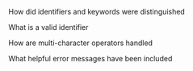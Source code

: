 

How did identifiers and keywords were distinguished

What is a valid identifier

How are multi-character operators handled

What helpful error messages have been included